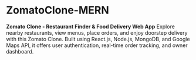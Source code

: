 # ZomatoClone-MERN
**Zomato Clone - Restaurant Finder &amp; Food Delivery Web App** Explore nearby restaurants, view menus, place orders, and enjoy doorstep delivery with this Zomato Clone. Built using React.js, Node.js, MongoDB, and Google Maps API, it offers user authentication, real-time order tracking, and owner dashboard. 
